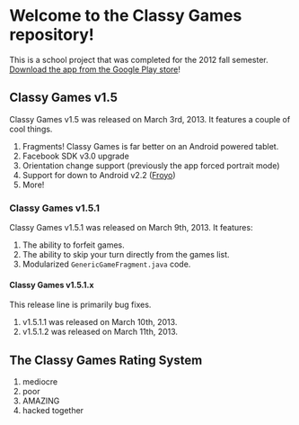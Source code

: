 # Welcome to the Classy Games repository! #
This is a school project that was completed for the 2012 fall semester. [Download the app from the Google Play store](https://play.google.com/store/apps/details?id=com.charlesmadere.android.classygames)!

## Classy Games v1.5 ##
Classy Games v1.5 was released on March 3rd, 2013. It features a couple of cool things.

1. Fragments! Classy Games is far better on an Android powered tablet.
2. Facebook SDK v3.0 upgrade
3. Orientation change support (previously the app forced portrait mode)
4. Support for down to Android v2.2 ([Froyo](https://developer.android.com/about/versions/android-2.2.html))
5. More!

### Classy Games v1.5.1 ###
Classy Games v1.5.1 was released on March 9th, 2013. It features:

1. The ability to forfeit games.
2. The ability to skip your turn directly from the games list.
3. Modularized `GenericGameFragment.java` code.

#### Classy Games v1.5.1.x ####
This release line is primarily bug fixes.

1. v1.5.1.1 was released on March 10th, 2013.
2. v1.5.1.2 was released on March 11th, 2013.

## The Classy Games Rating System ##
1. mediocre
2. poor
3. AMAZING
4. hacked together
